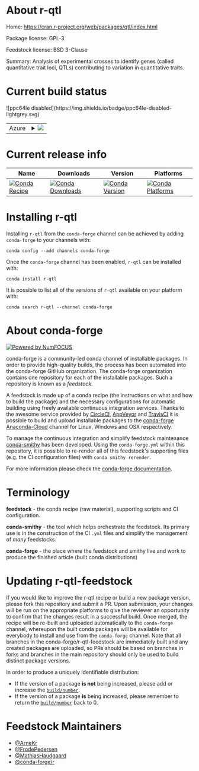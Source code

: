 About r-qtl
===========

Home: https://cran.r-project.org/web/packages/qtl/index.html

Package license: GPL-3

Feedstock license: BSD 3-Clause

Summary: Analysis of experimental crosses to identify genes (called quantitative trait loci,
QTLs) contributing to variation in quantitative traits.




Current build status
====================


<table>
    
  <tr>
    <td>Azure</td>
    <td>
      <details>
        <summary>
          <a href="https://dev.azure.com/conda-forge/feedstock-builds/_build/latest?definitionId=1486&branchName=master">
            <img src="https://dev.azure.com/conda-forge/feedstock-builds/_apis/build/status/r-qtl-feedstock?branchName=master">
          </a>
        </summary>
        <table>
          <thead><tr><th>Variant</th><th>Status</th></tr></thead>
          <tbody><tr>
              <td>linux_r_base3.5.1</td>
              <td>
                <a href="https://dev.azure.com/conda-forge/feedstock-builds/_build/latest?definitionId=1486&branchName=master">
                  <img src="https://dev.azure.com/conda-forge/feedstock-builds/_apis/build/status/r-qtl-feedstock?branchName=master&jobName=linux&configuration=linux_r_base3.5.1" alt="variant">
                </a>
              </td>
            </tr><tr>
              <td>linux_r_base3.6</td>
              <td>
                <a href="https://dev.azure.com/conda-forge/feedstock-builds/_build/latest?definitionId=1486&branchName=master">
                  <img src="https://dev.azure.com/conda-forge/feedstock-builds/_apis/build/status/r-qtl-feedstock?branchName=master&jobName=linux&configuration=linux_r_base3.6" alt="variant">
                </a>
              </td>
            </tr><tr>
              <td>osx_r_base3.5.1</td>
              <td>
                <a href="https://dev.azure.com/conda-forge/feedstock-builds/_build/latest?definitionId=1486&branchName=master">
                  <img src="https://dev.azure.com/conda-forge/feedstock-builds/_apis/build/status/r-qtl-feedstock?branchName=master&jobName=osx&configuration=osx_r_base3.5.1" alt="variant">
                </a>
              </td>
            </tr><tr>
              <td>osx_r_base3.6</td>
              <td>
                <a href="https://dev.azure.com/conda-forge/feedstock-builds/_build/latest?definitionId=1486&branchName=master">
                  <img src="https://dev.azure.com/conda-forge/feedstock-builds/_apis/build/status/r-qtl-feedstock?branchName=master&jobName=osx&configuration=osx_r_base3.6" alt="variant">
                </a>
              </td>
            </tr><tr>
              <td>win_r_base3.5.1</td>
              <td>
                <a href="https://dev.azure.com/conda-forge/feedstock-builds/_build/latest?definitionId=1486&branchName=master">
                  <img src="https://dev.azure.com/conda-forge/feedstock-builds/_apis/build/status/r-qtl-feedstock?branchName=master&jobName=win&configuration=win_r_base3.5.1" alt="variant">
                </a>
              </td>
            </tr><tr>
              <td>win_r_base3.6</td>
              <td>
                <a href="https://dev.azure.com/conda-forge/feedstock-builds/_build/latest?definitionId=1486&branchName=master">
                  <img src="https://dev.azure.com/conda-forge/feedstock-builds/_apis/build/status/r-qtl-feedstock?branchName=master&jobName=win&configuration=win_r_base3.6" alt="variant">
                </a>
              </td>
            </tr>
          </tbody>
        </table>
      </details>
    </td>
  </tr>
![ppc64le disabled](https://img.shields.io/badge/ppc64le-disabled-lightgrey.svg)
</table>

Current release info
====================

| Name | Downloads | Version | Platforms |
| --- | --- | --- | --- |
| [![Conda Recipe](https://img.shields.io/badge/recipe-r--qtl-green.svg)](https://anaconda.org/conda-forge/r-qtl) | [![Conda Downloads](https://img.shields.io/conda/dn/conda-forge/r-qtl.svg)](https://anaconda.org/conda-forge/r-qtl) | [![Conda Version](https://img.shields.io/conda/vn/conda-forge/r-qtl.svg)](https://anaconda.org/conda-forge/r-qtl) | [![Conda Platforms](https://img.shields.io/conda/pn/conda-forge/r-qtl.svg)](https://anaconda.org/conda-forge/r-qtl) |

Installing r-qtl
================

Installing `r-qtl` from the `conda-forge` channel can be achieved by adding `conda-forge` to your channels with:

```
conda config --add channels conda-forge
```

Once the `conda-forge` channel has been enabled, `r-qtl` can be installed with:

```
conda install r-qtl
```

It is possible to list all of the versions of `r-qtl` available on your platform with:

```
conda search r-qtl --channel conda-forge
```


About conda-forge
=================

[![Powered by NumFOCUS](https://img.shields.io/badge/powered%20by-NumFOCUS-orange.svg?style=flat&colorA=E1523D&colorB=007D8A)](http://numfocus.org)

conda-forge is a community-led conda channel of installable packages.
In order to provide high-quality builds, the process has been automated into the
conda-forge GitHub organization. The conda-forge organization contains one repository
for each of the installable packages. Such a repository is known as a *feedstock*.

A feedstock is made up of a conda recipe (the instructions on what and how to build
the package) and the necessary configurations for automatic building using freely
available continuous integration services. Thanks to the awesome service provided by
[CircleCI](https://circleci.com/), [AppVeyor](https://www.appveyor.com/)
and [TravisCI](https://travis-ci.org/) it is possible to build and upload installable
packages to the [conda-forge](https://anaconda.org/conda-forge)
[Anaconda-Cloud](https://anaconda.org/) channel for Linux, Windows and OSX respectively.

To manage the continuous integration and simplify feedstock maintenance
[conda-smithy](https://github.com/conda-forge/conda-smithy) has been developed.
Using the ``conda-forge.yml`` within this repository, it is possible to re-render all of
this feedstock's supporting files (e.g. the CI configuration files) with ``conda smithy rerender``.

For more information please check the [conda-forge documentation](https://conda-forge.org/docs/).

Terminology
===========

**feedstock** - the conda recipe (raw material), supporting scripts and CI configuration.

**conda-smithy** - the tool which helps orchestrate the feedstock.
                   Its primary use is in the construction of the CI ``.yml`` files
                   and simplify the management of *many* feedstocks.

**conda-forge** - the place where the feedstock and smithy live and work to
                  produce the finished article (built conda distributions)


Updating r-qtl-feedstock
========================

If you would like to improve the r-qtl recipe or build a new
package version, please fork this repository and submit a PR. Upon submission,
your changes will be run on the appropriate platforms to give the reviewer an
opportunity to confirm that the changes result in a successful build. Once
merged, the recipe will be re-built and uploaded automatically to the
`conda-forge` channel, whereupon the built conda packages will be available for
everybody to install and use from the `conda-forge` channel.
Note that all branches in the conda-forge/r-qtl-feedstock are
immediately built and any created packages are uploaded, so PRs should be based
on branches in forks and branches in the main repository should only be used to
build distinct package versions.

In order to produce a uniquely identifiable distribution:
 * If the version of a package **is not** being increased, please add or increase
   the [``build/number``](https://conda.io/docs/user-guide/tasks/build-packages/define-metadata.html#build-number-and-string).
 * If the version of a package **is** being increased, please remember to return
   the [``build/number``](https://conda.io/docs/user-guide/tasks/build-packages/define-metadata.html#build-number-and-string)
   back to 0.

Feedstock Maintainers
=====================

* [@ArneKr](https://github.com/ArneKr/)
* [@FrodePedersen](https://github.com/FrodePedersen/)
* [@MathiasHaudgaard](https://github.com/MathiasHaudgaard/)
* [@conda-forge/r](https://github.com/conda-forge/r/)

